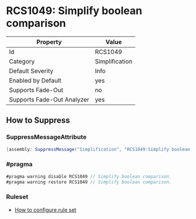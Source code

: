 # RCS1049: Simplify boolean comparison

Property | Value
--- | --- 
Id | RCS1049
Category | Simplification
Default Severity | Info
Enabled by Default | yes
Supports Fade-Out | no
Supports Fade-Out Analyzer | yes

## How to Suppress

### SuppressMessageAttribute

```csharp
[assembly: SuppressMessage("Simplification", "RCS1049:Simplify boolean comparison.", Justification = "<Pending>")]
```

### \#pragma

```csharp
#pragma warning disable RCS1049 // Simplify boolean comparison.
#pragma warning restore RCS1049 // Simplify boolean comparison.
```

### Ruleset

* [How to configure rule set](../HowToConfigureAnalyzers.md)
